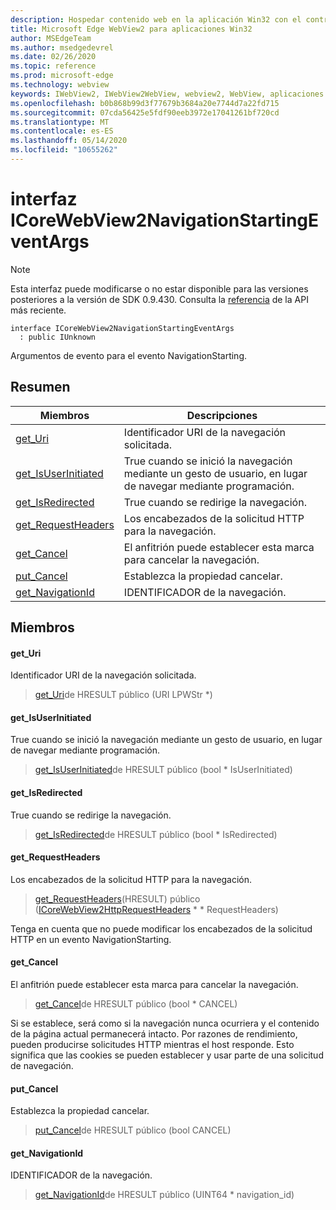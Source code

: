 ```yaml
---
description: Hospedar contenido web en la aplicación Win32 con el control Microsoft Edge WebView2
title: Microsoft Edge WebView2 para aplicaciones Win32
author: MSEdgeTeam
ms.author: msedgedevrel
ms.date: 02/26/2020
ms.topic: reference
ms.prod: microsoft-edge
ms.technology: webview
keywords: IWebView2, IWebView2WebView, webview2, WebView, aplicaciones Win32, Win32, Edge, ICoreWebView2, ICoreWebView2Host, control de explorador, HTML Edge
ms.openlocfilehash: b0b868b99d3f77679b3684a20e7744d7a22fd715
ms.sourcegitcommit: 07cda56425e5fdf90eeb3972e17041261bf720cd
ms.translationtype: MT
ms.contentlocale: es-ES
ms.lasthandoff: 05/14/2020
ms.locfileid: "10655262"
---
```

# interfaz ICoreWebView2NavigationStartingEventArgs 

> [!NOTE]
> Esta interfaz puede modificarse o no estar disponible para las versiones posteriores a la versión de SDK 0.9.430. Consulta la [referencia](../../../webview2-api-reference.md) de la API más reciente.

```
interface ICoreWebView2NavigationStartingEventArgs
  : public IUnknown
```

Argumentos de evento para el evento NavigationStarting.

## Resumen

 Miembros                        | Descripciones
--------------------------------|---------------------------------------------
[get_Uri](#get_uri) | Identificador URI de la navegación solicitada.
[get_IsUserInitiated](#get_isuserinitiated) | True cuando se inició la navegación mediante un gesto de usuario, en lugar de navegar mediante programación.
[get_IsRedirected](#get_isredirected) | True cuando se redirige la navegación.
[get_RequestHeaders](#get_requestheaders) | Los encabezados de la solicitud HTTP para la navegación.
[get_Cancel](#get_cancel) | El anfitrión puede establecer esta marca para cancelar la navegación.
[put_Cancel](#put_cancel) | Establezca la propiedad cancelar.
[get_NavigationId](#get_navigationid) | IDENTIFICADOR de la navegación.

## Miembros

#### get_Uri 

Identificador URI de la navegación solicitada.

> [get_Uri](#get_uri)de HRESULT público (URI LPWStr *)

#### get_IsUserInitiated 

True cuando se inició la navegación mediante un gesto de usuario, en lugar de navegar mediante programación.

> [get_IsUserInitiated](#get_isuserinitiated)de HRESULT público (bool * IsUserInitiated)

#### get_IsRedirected 

True cuando se redirige la navegación.

> [get_IsRedirected](#get_isredirected)de HRESULT público (bool * IsRedirected)

#### get_RequestHeaders 

Los encabezados de la solicitud HTTP para la navegación.

> [get_RequestHeaders](#get_requestheaders)(HRESULT) público ([ICoreWebView2HttpRequestHeaders](ICoreWebView2HttpRequestHeaders.md) * * RequestHeaders)

Tenga en cuenta que no puede modificar los encabezados de la solicitud HTTP en un evento NavigationStarting.

#### get_Cancel 

El anfitrión puede establecer esta marca para cancelar la navegación.

> [get_Cancel](#get_cancel)de HRESULT público (bool * CANCEL)

Si se establece, será como si la navegación nunca ocurriera y el contenido de la página actual permanecerá intacto. Por razones de rendimiento, pueden producirse solicitudes HTTP mientras el host responde. Esto significa que las cookies se pueden establecer y usar parte de una solicitud de navegación.

#### put_Cancel 

Establezca la propiedad cancelar.

> [put_Cancel](#put_cancel)de HRESULT público (bool CANCEL)

#### get_NavigationId 

IDENTIFICADOR de la navegación.

> [get_NavigationId](#get_navigationid)de HRESULT público (UINT64 * navigation_id)

